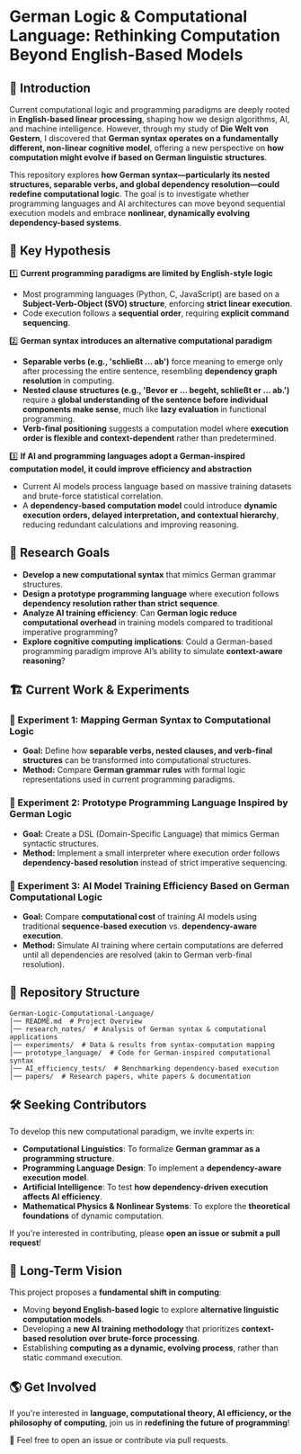 # **German Logic & Computational Language: Rethinking Computation Beyond English-Based Models**

## 🚀 **Introduction**

Current computational logic and programming paradigms are deeply rooted in **English-based linear processing**, shaping how we design algorithms, AI, and machine intelligence. However, through my study of **Die Welt von Gestern**, I discovered that **German syntax operates on a fundamentally different, non-linear cognitive model**, offering a new perspective on **how computation might evolve if based on German linguistic structures**.

This repository explores **how German syntax—particularly its nested structures, separable verbs, and global dependency resolution—could redefine computational logic**. The goal is to investigate whether programming languages and AI architectures can move beyond sequential execution models and embrace **nonlinear, dynamically evolving dependency-based systems**.

## 🧠 **Key Hypothesis**

1️⃣ **Current programming paradigms are limited by English-style logic**
   - Most programming languages (Python, C, JavaScript) are based on a **Subject-Verb-Object (SVO) structure**, enforcing **strict linear execution**.
   - Code execution follows a **sequential order**, requiring **explicit command sequencing**.

2️⃣ **German syntax introduces an alternative computational paradigm**
   - **Separable verbs (e.g., 'schließt ... ab')** force meaning to emerge only after processing the entire sentence, resembling **dependency graph resolution** in computing.
   - **Nested clause structures (e.g., 'Bevor er ... begeht, schließt er ... ab.')** require a **global understanding of the sentence before individual components make sense**, much like **lazy evaluation** in functional programming.
   - **Verb-final positioning** suggests a computation model where **execution order is flexible and context-dependent** rather than predetermined.

3️⃣ **If AI and programming languages adopt a German-inspired computation model, it could improve efficiency and abstraction**
   - Current AI models process language based on massive training datasets and brute-force statistical correlation.
   - A **dependency-based computation model** could introduce **dynamic execution orders, delayed interpretation, and contextual hierarchy**, reducing redundant calculations and improving reasoning.

## 🔬 **Research Goals**

- **Develop a new computational syntax** that mimics German grammar structures.
- **Design a prototype programming language** where execution follows **dependency resolution rather than strict sequence**.
- **Analyze AI training efficiency**: Can **German logic reduce computational overhead** in training models compared to traditional imperative programming?
- **Explore cognitive computing implications**: Could a German-based programming paradigm improve AI’s ability to simulate **context-aware reasoning**?

## 🏗 **Current Work & Experiments**

### **📌 Experiment 1: Mapping German Syntax to Computational Logic**
- **Goal:** Define how **separable verbs, nested clauses, and verb-final structures** can be transformed into computational structures.
- **Method:** Compare **German grammar rules** with formal logic representations used in current programming paradigms.

### **📌 Experiment 2: Prototype Programming Language Inspired by German Logic**
- **Goal:** Create a DSL (Domain-Specific Language) that mimics German syntactic structures.
- **Method:** Implement a small interpreter where execution order follows **dependency-based resolution** instead of strict imperative sequencing.

### **📌 Experiment 3: AI Model Training Efficiency Based on German Computational Logic**
- **Goal:** Compare **computational cost** of training AI models using traditional **sequence-based execution** vs. **dependency-aware execution**.
- **Method:** Simulate AI training where certain computations are deferred until all dependencies are resolved (akin to German verb-final resolution).

## 📂 **Repository Structure**

```
German-Logic-Computational-Language/
│── README.md  # Project Overview
│── research_notes/  # Analysis of German syntax & computational applications
│── experiments/  # Data & results from syntax-computation mapping
│── prototype_language/  # Code for German-inspired computational syntax
│── AI_efficiency_tests/  # Benchmarking dependency-based execution
│── papers/  # Research papers, white papers & documentation
```

## 🛠 **Seeking Contributors**

To develop this new computational paradigm, we invite experts in:

- **Computational Linguistics**: To formalize **German grammar as a programming structure**.
- **Programming Language Design**: To implement a **dependency-aware execution model**.
- **Artificial Intelligence**: To test **how dependency-driven execution affects AI efficiency**.
- **Mathematical Physics & Nonlinear Systems**: To explore the **theoretical foundations** of dynamic computation.

If you're interested in contributing, please **open an issue or submit a pull request**!

## 🎯 **Long-Term Vision**

This project proposes a **fundamental shift in computing**:

- Moving **beyond English-based logic** to explore **alternative linguistic computation models**.
- Developing a **new AI training methodology** that prioritizes **context-based resolution over brute-force processing**.
- Establishing **computing as a dynamic, evolving process**, rather than static command execution.

## 🌎 **Get Involved**

If you're interested in **language, computational theory, AI efficiency, or the philosophy of computing**, join us in **redefining the future of programming**!

📩 Feel free to open an issue or contribute via pull requests.

